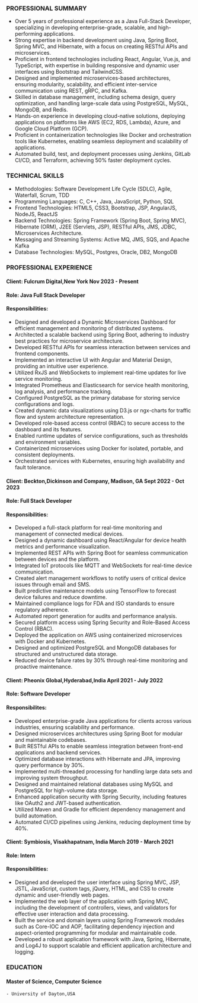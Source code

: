 ### PROFESSIONAL SUMMARY

  -	Over 5 years of professional experience as a Java Full-Stack Developer, specializing in developing enterprise-grade, scalable, and high-performing applications.
  -	Strong expertise in backend development using Java, Spring Boot, Spring MVC, and Hibernate, with a focus on creating RESTful APIs and microservices.
  -	Proficient in frontend technologies including React, Angular, Vue.js, and TypeScript, with expertise in building responsive and dynamic user interfaces using Bootstrap and TailwindCSS.
  -	Designed and implemented microservices-based architectures, ensuring modularity, scalability, and efficient inter-service communication using REST, gRPC, and Kafka.
  -	Skilled in database management, including schema design, query optimization, and handling large-scale data using PostgreSQL, MySQL, MongoDB, and Redis.
  -	Hands-on experience in developing cloud-native solutions, deploying applications on platforms like AWS (EC2, RDS, Lambda), Azure, and Google Cloud Platform (GCP).
  -	Proficient in containerization technologies like Docker and orchestration tools like Kubernetes, enabling seamless deployment and scalability of applications.
  -	Automated build, test, and deployment processes using Jenkins, GitLab CI/CD, and Terraform, achieving 50% faster deployment cycles.

### TECHNICAL SKILLS

  - Methodologies:	Software Development Life Cycle (SDLC), Agile, Waterfall, Scrum, TDD
  - Programming Languages:	C, C++, Java, JavaScript, Python, SQL
  - Frontend Technologies:	HTML5, CSS3, Bootstrap, JSP, AngularJS, NodeJS, ReactJS
  - Backend Technologies: Spring Framework (Spring Boot, Spring MVC), Hibernate (ORM), J2EE (Servlets, JSP), RESTful APIs, JMS, JDBC, Microservices Architecture.
  - Messaging and Streaming Systems: Active MQ, JMS, SQS, and Apache Kafka
  - Database Technologies:	MySQL, Postgres, Oracle, DB2, MongoDB

### PROFESSIONAL EXPERIENCE

#### Client: Fulcrum Digital,New York                                                                                                                               Nov 2023 - Present
#### Role: Java Full Stack Developer
#### Responsibilities:
 
  -	Designed and developed a Dynamic Microservices Dashboard for efficient management and monitoring of distributed systems.
  -	Architected a scalable backend using Spring Boot, adhering to industry best practices for microservice architecture.
  -	Developed RESTful APIs for seamless interaction between services and frontend components.
  -	Implemented an interactive UI with Angular and Material Design, providing an intuitive user experience.
  -	Utilized RxJS and WebSockets to implement real-time updates for live service monitoring.
  -	Integrated Prometheus and Elasticsearch for service health monitoring, log analysis, and performance tracking.
  -	Configured PostgreSQL as the primary database for storing service configurations and logs.
  -	Created dynamic data visualizations using D3.js or ngx-charts for traffic flow and system architecture representation.
  -	Developed role-based access control (RBAC) to secure access to the dashboard and its features.
  -	Enabled runtime updates of service configurations, such as thresholds and environment variables.
  -	Containerized microservices using Docker for isolated, portable, and consistent deployments.
  -	Orchestrated services with Kubernetes, ensuring high availability and fault tolerance.
 

#### Client: Beckton,Dickinson and Company, Madison, GA                                                                                                                Sept 2022 - Oct 2023
#### Role: Full Stack Developer
#### Responsibilities:

  -	Developed a full-stack platform for real-time monitoring and management of connected medical devices.
  -	Designed a dynamic dashboard using React/Angular for device health metrics and performance visualization.
  -	Implemented REST APIs with Spring Boot for seamless communication between devices and the platform.
  -	Integrated IoT protocols like MQTT and WebSockets for real-time device communication.
  -	Created alert management workflows to notify users of critical device issues through email and SMS.
  -	Built predictive maintenance models using TensorFlow to forecast device failures and reduce downtime.
  -	Maintained compliance logs for FDA and ISO standards to ensure regulatory adherence.
  -	Automated report generation for audits and performance analysis.
  -	Secured platform access using Spring Security and Role-Based Access Control (RBAC).
  -	Deployed the application on AWS using containerized microservices with Docker and Kubernetes.
  -	Designed and optimized PostgreSQL and MongoDB databases for structured and unstructured data storage.
  -	Reduced device failure rates by 30% through real-time monitoring and proactive maintenance.

#### Client: Pheonix Global,Hyderabad,India                                                                                                                            April 2021 - July 2022
#### Role: Software Developer
#### Responsibilites: 
  
  -	Developed enterprise-grade Java applications for clients across various industries, ensuring scalability and performance.
  -	Designed microservices architectures using Spring Boot for modular and maintainable codebases.
  -	Built RESTful APIs to enable seamless integration between front-end applications and backend services.
  -	Optimized database interactions with Hibernate and JPA, improving query performance by 30%.
  -	Implemented multi-threaded processing for handling large data sets and improving system throughput.
  -	Designed and maintained relational databases using MySQL and PostgreSQL for high-volume data storage.
  -	Enhanced application security with Spring Security, including features like OAuth2 and JWT-based authentication.
  -	Utilized Maven and Gradle for efficient dependency management and build automation.
  -	Automated CI/CD pipelines using Jenkins, reducing deployment time by 40%.

#### Client: Symbiosis, Visakhapatnam, India                                                                                                                          March 2019 - March 2021 
#### Role: Intern
#### Responsibilities:
  
  -	Designed and developed the user interface using Spring MVC, JSP, JSTL, JavaScript, custom tags, jQuery, HTML, and CSS to create dynamic and user-friendly web pages.
  -	Implemented the web layer of the application with Spring MVC, including the development of controllers, views, and validators for effective user interaction and data processing.
  -	Built the service and domain layers using Spring Framework modules such as Core-IOC and AOP, facilitating dependency injection and aspect-oriented programming for modular and maintainable    code.
  -	Developed a robust application framework with Java, Spring, Hibernate, and Log4J to support scalable and efficient application architecture and logging.

### EDUCATION

  #### Master of Science, Computer Science 
    - University of Dayton,USA
  




